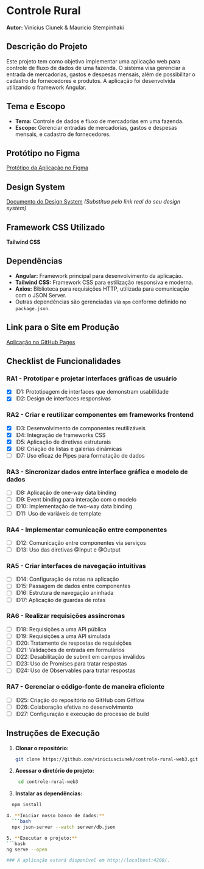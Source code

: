 # Controle Rural

**Autor:** Vinicius Ciunek & Mauricio Stempinhaki

## Descrição do Projeto

Este projeto tem como objetivo implementar uma aplicação web para controle de fluxo de dados de uma fazenda. O sistema visa gerenciar a entrada de mercadorias, gastos e despesas mensais, além de possibilitar o cadastro de fornecedores e produtos. A aplicação foi desenvolvida utilizando o framework Angular.

## Tema e Escopo

- **Tema:** Controle de dados e fluxo de mercadorias em uma fazenda.
- **Escopo:** Gerenciar entradas de mercadorias, gastos e despesas mensais, e cadastro de fornecedores.

## Protótipo no Figma

[Protótipo da Aplicação no Figma](https://www.figma.com)

## Design System

[Documento do Design System](https://www.figma.com)
*(Substitua pelo link real do seu design system)*

## Framework CSS Utilizado

**Tailwind CSS**

## Dependências

- **Angular:** Framework principal para desenvolvimento da aplicação.
- **Tailwind CSS:** Framework CSS para estilização responsiva e moderna.
- **Axios:** Biblioteca para requisições HTTP, utilizada para comunicação com o JSON Server.
- Outras dependências são gerenciadas via `npm` conforme definido no `package.json`.

## Link para o Site em Produção

[Aplicação no GitHub Pages](https://github.com)

## Checklist de Funcionalidades

### RA1 - Prototipar e projetar interfaces gráficas de usuário
- [x] ID1: Prototipagem de interfaces que demonstram usabilidade
- [x] ID2: Design de interfaces responsivas

### RA2 - Criar e reutilizar componentes em frameworks frontend
- [x] ID3: Desenvolvimento de componentes reutilizáveis
- [x] ID4: Integração de frameworks CSS
- [x] ID5: Aplicação de diretivas estruturais
- [x] ID6: Criação de listas e galerias dinâmicas
- [ ] ID7: Uso eficaz de Pipes para formatação de dados

### RA3 - Sincronizar dados entre interface gráfica e modelo de dados
- [ ] ID8: Aplicação de one-way data binding
- [ ] ID9: Event binding para interação com o modelo
- [ ] ID10: Implementação de two-way data binding
- [ ] ID11: Uso de variáveis de template

### RA4 - Implementar comunicação entre componentes
- [ ] ID12: Comunicação entre componentes via serviços
- [ ] ID13: Uso das diretivas @Input e @Output

### RA5 - Criar interfaces de navegação intuitivas
- [ ] ID14: Configuração de rotas na aplicação
- [ ] ID15: Passagem de dados entre componentes
- [ ] ID16: Estrutura de navegação aninhada
- [ ] ID17: Aplicação de guardas de rotas

### RA6 - Realizar requisições assíncronas
- [ ] ID18: Requisições a uma API pública
- [ ] ID19: Requisições a uma API simulada
- [ ] ID20: Tratamento de respostas de requisições
- [ ] ID21: Validações de entrada em formulários
- [ ] ID22: Desabilitação de submit em campos inválidos
- [ ] ID23: Uso de Promises para tratar respostas
- [ ] ID24: Uso de Observables para tratar respostas

### RA7 - Gerenciar o código-fonte de maneira eficiente
- [ ] ID25: Criação do repositório no GitHub com Gitflow
- [ ] ID26: Colaboração efetiva no desenvolvimento
- [ ] ID27: Configuração e execução do processo de build

## Instruções de Execução

1. **Clonar o repositório:**
   ```bash
   git clone https://github.com/viniciusciunek/controle-rural-web3.git

2. **Acessar o diretório do projeto:**
   ```bash
    cd controle-rural-web3

3. **Instalar as dependências:**
  ```bash
    npm install

4. **Iniciar nosso banco de dados:**
    ```bash
    npx json-server --watch server/db.json

5. **Executar o projeto:**
  ```bash
  ng serve --open

### A aplicação estará disponível em http://localhost:4200/.
